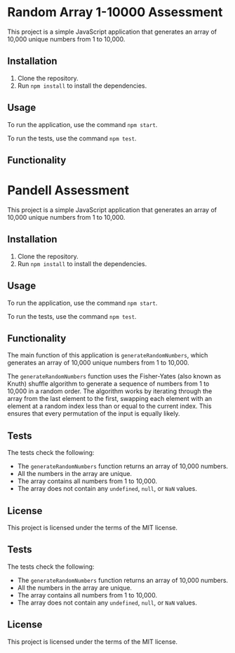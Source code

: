 # Random Array 1-10000 Assessment

This project is a simple JavaScript application that generates an array of 10,000 unique numbers from 1 to 10,000.

## Installation

1. Clone the repository.
2. Run `npm install` to install the dependencies.

## Usage

To run the application, use the command `npm start`.

To run the tests, use the command `npm test`.

## Functionality

# Pandell Assessment

This project is a simple JavaScript application that generates an array of 10,000 unique numbers from 1 to 10,000.

## Installation

1. Clone the repository.
2. Run `npm install` to install the dependencies.

## Usage

To run the application, use the command `npm start`.

To run the tests, use the command `npm test`.

## Functionality

The main function of this application is `generateRandomNumbers`, which generates an array of 10,000 unique numbers from 1 to 10,000.

The `generateRandomNumbers` function uses the Fisher-Yates (also known as Knuth) shuffle algorithm to generate a sequence of numbers from 1 to 10,000 in a random order.
The algorithm works by iterating through the array from the last element to the first, swapping each element with an element at a random index less than or equal to the current index. This ensures that every permutation of the input is equally likely.

## Tests

The tests check the following:

- The `generateRandomNumbers` function returns an array of 10,000 numbers.
- All the numbers in the array are unique.
- The array contains all numbers from 1 to 10,000.
- The array does not contain any `undefined`, `null`, or `NaN` values.

## License

This project is licensed under the terms of the MIT license.

## Tests

The tests check the following:

- The `generateRandomNumbers` function returns an array of 10,000 numbers.
- All the numbers in the array are unique.
- The array contains all numbers from 1 to 10,000.
- The array does not contain any `undefined`, `null`, or `NaN` values.

## License

This project is licensed under the terms of the MIT license.
